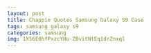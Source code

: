 ```yaml
---
layout: post
title: Chappie Quotes Samsung Galaxy S9 Case
tags: samsung galaxy s9
categories: samsung
img: 1X56E0hfPxzcYHu-ZBvitNtEq1drZnxql
---
```

